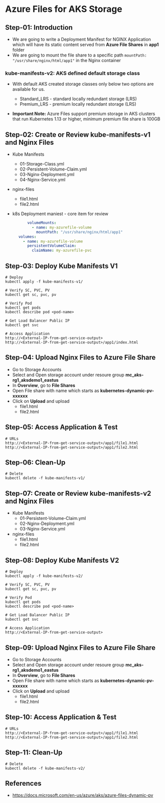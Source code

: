# Azure Files for AKS Storage

## Step-01: Introduction

- We are going to write a Deployment Manifest for NGINX Application which will have its static content served from **Azure File Shares** in **app1** folder
- We are going to mount the file share to a specific path `mountPath: "/usr/share/nginx/html/app1"` in the Nginx container

### kube-manifests-v2: AKS defined default storage class
- With default AKS created storage classes only below two options are available for us.
  - Standard_LRS - standard locally redundant storage (LRS)
  - Premium_LRS - premium locally redundant storage (LRS)  

- **Important Note:** Azure Files support premium storage in AKS clusters that run Kubernetes 1.13 or higher, minimum premium file share is 100GB


## Step-02: Create or Review kube-manifests-v1 and Nginx Files
- Kube Manifests
  - 01-Storage-Class.yml
  - 02-Persistent-Volume-Claim.yml
  - 03-Nginx-Deployment.yml
  - 04-Nginx-Service.yml
- nginx-files  
  - file1.html
  - file2.html

- k8s Deployment maniest - core item for review
```yml
          volumeMounts:
            - name: my-azurefile-volume
              mountPath: "/usr/share/nginx/html/app1"
      volumes:
        - name: my-azurefile-volume
          persistentVolumeClaim:
            claimName: my-azurefile-pvc    
```  

## Step-03: Deploy Kube Manifests V1
```
# Deploy
kubectl apply -f kube-manifests-v1/

# Verify SC, PVC, PV
kubectl get sc, pvc, pv

# Verify Pod
kubectl get pods
kubectl describe pod <pod-name>

# Get Load Balancer Public IP
kubectl get svc

# Access Application
http://<External-IP-from-get-service-output>
http://<External-IP-from-get-service-output>/app1/index.html
```

## Step-04: Upload Nginx Files to Azure File Share
- Go to Storage Accounts
- Select and Open storage account under resoure group **mc_aks-rg1_aksdemo1_eastus**
- In **Overview**, go to **File Shares**
- Open File share with name which starts as **kubernetes-dynamic-pv-xxxxxx**
- Click on **Upload** and upload 
  - file1.html 
  - file2.html

## Step-05: Access Application & Test
```
# URLs
http://<External-IP-from-get-service-output>/app1/file1.html
http://<External-IP-from-get-service-output>/app1/file2.html
```  

## Step-06: Clean-Up
```
# Delete
kubectl delete -f kube-manifests-v1/
```

## Step-07: Create or Review kube-manifests-v2 and Nginx Files
- Kube Manifests
  - 01-Persistent-Volume-Claim.yml
  - 02-Nginx-Deployment.yml
  - 03-Nginx-Service.yml
- nginx-files  
  - file1.html
  - file2.html


## Step-08: Deploy Kube Manifests V2
```
# Deploy
kubectl apply -f kube-manifests-v2/

# Verify SC, PVC, PV
kubectl get sc, pvc, pv

# Verify Pod
kubectl get pods
kubectl describe pod <pod-name>

# Get Load Balancer Public IP
kubectl get svc

# Access Application
http://<External-IP-from-get-service-output>
```

## Step-09: Upload Nginx Files to Azure File Share
- Go to Storage Accounts
- Select and Open storage account under resoure group **mc_aks-rg1_aksdemo1_eastus**
- In **Overview**, go to **File Shares**
- Open File share with name which starts as **kubernetes-dynamic-pv-xxxxxx**
- Click on **Upload** and upload 
  - file1.html 
  - file2.html

## Step-10: Access Application & Test
```
# URLs
http://<External-IP-from-get-service-output>/app1/file1.html
http://<External-IP-from-get-service-output>/app1/file2.html
```  

## Step-11: Clean-Up
```
# Delete
kubectl delete -f kube-manifests-v2/
```

## References
- https://docs.microsoft.com/en-us/azure/aks/azure-files-dynamic-pv